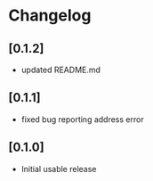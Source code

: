 # Changelog

## [0.1.2]
- updated README.md

## [0.1.1]
- fixed bug reporting address error

## [0.1.0]
- Initial usable release